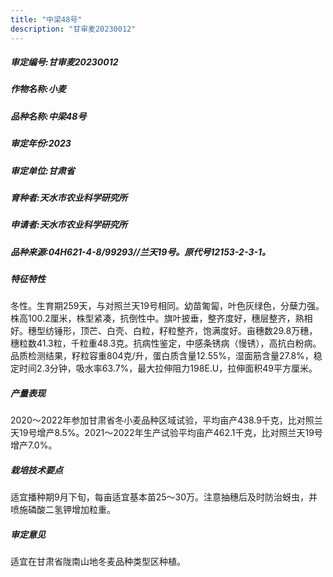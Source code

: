 ```yaml
---
title: "中梁48号"
description: "甘审麦20230012"
---
```

##### 审定编号:甘审麦20230012

##### 作物名称:小麦

##### 品种名称:中梁48号

##### 审定年份:2023

##### 审定单位:甘肃省

##### 育种者:天水市农业科学研究所

##### 申请者:天水市农业科学研究所

##### 品种来源:04H621-4-8/99293//兰天19号。原代号12153-2-3-1。

##### 特征特性
冬性。生育期259天，与对照兰天19号相同。幼苗匍匐，叶色灰绿色，分蘖力强。株高100.2厘米，株型紧凑，抗倒性中。旗叶披垂，整齐度好，穗层整齐，熟相好。穗型纺锤形，顶芒、白壳、白粒，籽粒整齐，饱满度好。亩穗数29.8万穗，穗粒数41.3粒，千粒重48.3克。抗病性鉴定，中感条锈病（慢锈），高抗白粉病。品质检测结果，籽粒容重804克/升，蛋白质含量12.55%，湿面筋含量27.8%，稳定时间2.3分钟，吸水率63.7%，最大拉伸阻力198E.U，拉伸面积49平方厘米。

##### 产量表现
2020～2022年参加甘肃省冬小麦品种区域试验，平均亩产438.9千克，比对照兰天19号增产8.5%。2021～2022年生产试验平均亩产462.1千克，比对照兰天19号增产7.0%。

##### 栽培技术要点
适宜播种期9月下旬，每亩适宜基本苗25～30万。注意抽穗后及时防治蚜虫，并喷施磷酸二氢钾增加粒重。

##### 审定意见
适宜在甘肃省陇南山地冬麦品种类型区种植。
